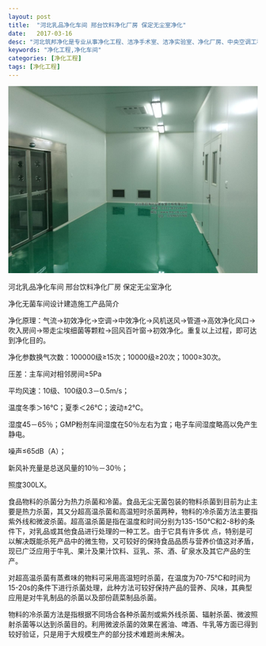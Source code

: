 ```yaml
---
layout: post
title:  "河北乳品净化车间 邢台饮料净化厂房 保定无尘室净化"
date:   2017-03-16
desc: "河北筑邦净化是专业从事净化工程、洁净手术室、洁净实验室、净化厂房、中央空调工程设计、建设和技术改造的企业。"
keywords: "净化工程,净化车间"
categories: [净化工程]
tags: [净化工程]
---
```


![](/static/img/2017/03/1601.jpg)

河北乳品净化车间 邢台饮料净化厂房 保定无尘室净化

净化无菌车间设计建造施工产品简介 

净化原理：气流→初效净化→空调→中效净化→风机送风→管道→高效净化风口→吹入房间→带走尘埃细菌等颗粒→回风百叶窗→初效净化。重复以上过程，即可达到净化目的。

净化参数换气次数：100000级≥15次；10000级≥20次；1000≥30次。

压差：主车间对相邻房间≥5Pa

平均风速：10级、100级0.3－0.5m/s；

温度冬季＞16℃；夏季＜26℃；波动±2℃。

湿度45－65％；GMP粉剂车间湿度在50％左右为宜；电子车间湿度略高以免产生静电。

噪声≤65dB（A）；

新风补充量是总送风量的10％－30％；

照度300LX。

食品物料的杀菌分为热力杀菌和冷菌。食品无尘无菌包装的物料杀菌到目前为止主要是热力杀菌，其又分超高温杀菌和高温短时杀菌两种，物料的冷杀菌方法主要指紫外线和微波杀菌。超高温杀菌是指在温度和时间分别为135-150℃和2-8秒的条件下，对乳品或其他食品进行处理的一种工艺。由于它具有许多优 点，特别是可以解决既能杀死产品中的微生物，又可较好的保持食品品质与营养价值这对矛盾，现已广泛应用于牛乳、果汁及果汁饮料、豆乳、茶、酒、矿泉水及其它产品的生产。

对超高温杀菌有蒸煮味的物料可采用高温短时杀菌，在温度为70-75℃和时间为15-20s的条件下进行杀菌处理，此种方法可较好保持产品的营养、风味，其典型应用是对牛乳制品的杀菌以及部份蔬菜制品杀菌。

物料的冷杀菌方法是指根据不同场合各种杀菌剂或紫外线杀菌、辐射杀菌、微波照射杀菌等以达到杀菌目的。利用微波杀菌的效果在酱油、啤酒、牛乳等方面已得到较好验证，只是用于大规模生产的部分技术难题尚未解决。

